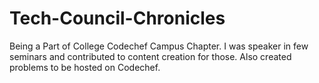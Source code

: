 # Tech-Council-Chronicles

Being a Part of College Codechef Campus Chapter. I was speaker in few seminars and contributed to content creation for those. Also created problems to be hosted on Codechef.
